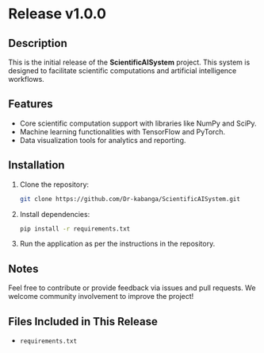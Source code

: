 # Release v1.0.0

## Description
This is the initial release of the **ScientificAISystem** project. This system is designed to facilitate scientific computations and artificial intelligence workflows.

## Features
- Core scientific computation support with libraries like NumPy and SciPy.
- Machine learning functionalities with TensorFlow and PyTorch.
- Data visualization tools for analytics and reporting.

## Installation
1. Clone the repository:
   ```bash
   git clone https://github.com/Dr-kabanga/ScientificAISystem.git
   ```
2. Install dependencies:
   ```bash
   pip install -r requirements.txt
   ```
3. Run the application as per the instructions in the repository.

## Notes
Feel free to contribute or provide feedback via issues and pull requests. We welcome community involvement to improve the project!

## Files Included in This Release
- `requirements.txt`
